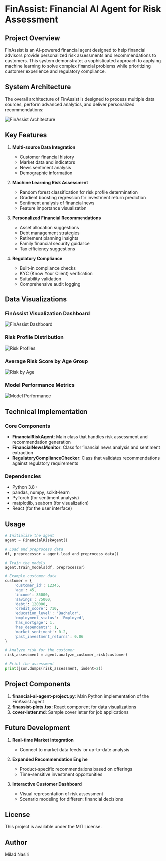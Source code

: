 # FinAssist: Financial AI Agent for Risk Assessment

## Project Overview

FinAssist is an AI-powered financial agent designed to help financial advisors provide personalized risk assessments and recommendations to customers. This system demonstrates a sophisticated approach to applying machine learning to solve complex financial problems while prioritizing customer experience and regulatory compliance.

## System Architecture

The overall architecture of FinAssist is designed to process multiple data sources, perform advanced analytics, and deliver personalized recommendations:

![FinAssist Architecture](FinAssist%20System%20Architecture%20Flow%20Chart.png)

## Key Features

1. **Multi-source Data Integration**
   - Customer financial history
   - Market data and indicators
   - News sentiment analysis 
   - Demographic information

2. **Machine Learning Risk Assessment**
   - Random forest classification for risk profile determination
   - Gradient boosting regression for investment return prediction
   - Sentiment analysis of financial news
   - Feature importance visualization

3. **Personalized Financial Recommendations**
   - Asset allocation suggestions
   - Debt management strategies
   - Retirement planning insights
   - Family financial security guidance
   - Tax efficiency suggestions

4. **Regulatory Compliance**
   - Built-in compliance checks
   - KYC (Know Your Client) verification
   - Suitability validation
   - Comprehensive audit logging

## Data Visualizations

### FinAssist Visualization Dashboard
![FinAssist Dashboard](finassist-dashboard.gif)

### Risk Profile Distribution
![Risk Profiles](risk-profile.gif)

### Average Risk Score by Age Group
![Risk by Age](risk-by-age.gif)

### Model Performance Metrics
![Model Performance](model-performance.gif)

## Technical Implementation

### Core Components

- **FinancialRiskAgent**: Main class that handles risk assessment and recommendation generation
- **FinancialNewsMonitor**: Class for financial news analysis and sentiment extraction
- **RegulatoryComplianceChecker**: Class that validates recommendations against regulatory requirements

### Dependencies

- Python 3.8+
- pandas, numpy, scikit-learn
- PyTorch (for sentiment analysis)
- matplotlib, seaborn (for visualization)
- React (for the user interface)

## Usage

```python
# Initialize the agent
agent = FinancialRiskAgent()

# Load and preprocess data
df, preprocessor = agent.load_and_preprocess_data()

# Train the models
agent.train_models(df, preprocessor)

# Example customer data
customer = {
    'customer_id': 12345,
    'age': 45,
    'income': 85000,
    'savings': 75000,
    'debt': 120000,
    'credit_score': 710,
    'education_level': 'Bachelor',
    'employment_status': 'Employed',
    'has_mortgage': 1,
    'has_dependents': 1,
    'market_sentiment': 0.2,
    'past_investment_returns': 0.06
}

# Analyze risk for the customer
risk_assessment = agent.analyze_customer_risk(customer)

# Print the assessment
print(json.dumps(risk_assessment, indent=2))
```

## Project Components

1. **financial-ai-agent-project.py**: Main Python implementation of the FinAssist agent
2. **finassist-plots.tsx**: React component for data visualizations
3. **cover-letter.md**: Sample cover letter for job applications

## Future Development

1. **Real-time Market Integration**
   - Connect to market data feeds for up-to-date analysis

2. **Expanded Recommendation Engine**
   - Product-specific recommendations based on offerings
   - Time-sensitive investment opportunities

3. **Interactive Customer Dashboard**
   - Visual representation of risk assessment
   - Scenario modeling for different financial decisions

## License

This project is available under the MIT License.

## Author

Milad Nasiri

